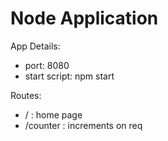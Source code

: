 # Node Application 

App Details:
<ul>
  <li>port: 8080</li>
  <li>start script: npm start</li>
</ul>


Routes: 
<ul>
 <li>/ : home page </li>
 <li>/counter : increments on req  </li>
</ul>
